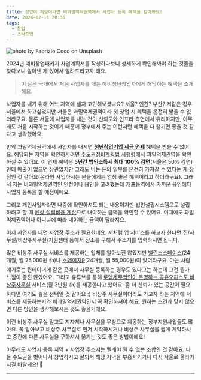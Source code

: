 ```yaml
---
title: 창업이 처음이라면 비과밀억제권역에서 사업자 등록 혜택을 받아봐요!
date: 2024-02-11 20:36
tags:
  - 창업
  - 스타트업
---
```


![photo by Fabrizio Coco on Unsplash](https://images.unsplash.com/photo-1706783125838-f39bfa4e1298?crop=entropy&cs=srgb&fm=jpg&ixid=M3wzNjM5Nzd8MHwxfHJhbmRvbXx8fHx8fHx8fDE3MDc2NTE0MDl8&ixlib=rb-4.0.3&q=85&w=768&h=432)

2024년 예비창업패키지 사업계획서를 작성하다보니 상세하게 확인해봐야 하는 것들을 찾다보니 알아낸 게 있어서 알려드리고자 해요.

>이 글은 국내에서 처음 사업자를 내는 예비청년창업자에게 해당하는 혜택을 소개해요.

사업자를 내기 위해 어느 지역에 낼지 고민해보셨나요? 서울? 인천? 부산?
저같은 경우 서울에서 하고싶었지만 서울은 과밀억제권역이라 첫 창업 시 혜택을 온전히 받을 수 없더라구요.
물론 서울에 사업자를 내는 것이 신뢰도와 인프라 측면에서 유리하지만, 아무래도 처음 시작하는 것이기 때문에 정부에서 주는 이런저런 혜택을 다 챙기면 좋을 것 같다고 생각했어요.

만약 과밀억제권역에서 사업자를 내시면 [**청년창업기업 세금 면제**](https://www.youthcenter.go.kr/youngPlcyUnif/youngPlcyUnifDtl.do?bizId=R2021021800221) 혜택을 받을 수 없어요.
해당되는 지역을 확인하시려면 [수도권정비계획법 시행령](https://www.law.go.kr/%EB%B2%95%EB%A0%B9%EB%B3%84%ED%91%9C%EC%84%9C%EC%8B%9D/(%EC%88%98%EB%8F%84%EA%B6%8C%EC%A0%95%EB%B9%84%EA%B3%84%ED%9A%8D%EB%B2%95%20%EC%8B%9C%ED%96%89%EB%A0%B9,%20%EB%B3%84%ED%91%9C1))에서 과밀억제권역을 확인하실 수 있어요.
이 면제 혜택은 **5년간 법인소득세 최대 100% 감면**(서울은 50% 감면)인데 매출이 없으면 상관없지만 그래도 버는 돈의 일부를 온전히 가져갈 수 있다는 게 장점인 것 같아요(온라인 사입하시는 분들에게는 엄청 좋은 혜택이라고 하더라구요).
그래서 저는 비과밀억제권역인 인천이나 용인을 고려했는데 개포동역에서 가까운 용인에다 사업자 등록을 할 예정이에요.

그리고 개인사업자라면 나중에 확인하셔도 되는 내용이지만 법인설립시스템으로 설립하려고 할 때 [예상 설립비용 계산](https://www.startbiz.go.kr/smba/cfs/pop/popFindCmpnyType.do?cmd=goCmpnyCal)으로 내야하는 금액을 확인할 수 있어요.
이때에도 과밀억제권역이나 아니냐에 따라 내야하는 금액이 달라져요.

이제 사업자를 내면 사업장 주소가 필요한데요.
저처럼 앱 서비스를 하고자 한다면 집/사무실/비상주사무실/지원센터 등에서 장소를 구해서 주소지를 입력하시면 됩니다.

많은 비상주 사무실 서비스를 제공하는 업체를 알아보진 않았지만 [밸런스스페이스](https://balancespace.co.kr/)(24개월, 월 25,000원 👍)나 [스테이지9](https://www.stage9.co.kr/)(24개월, 월 55,000원)이 있더라구요.
아는 사람 얘기로는 컨테이너에 같은 곳에서 사무실 등록하는 경우도 있다고는 하는데 그건 뭔가 느낌이 좋진 않았어요.
그리고 유튜브를 통해 [로뎀세무법인이 운영하는 공유오피스도 비상주사무실](https://www.rodemtax.com/share-office) 서비스(월 3만원 👍)를 제공한다고 했어요. 좀 더 신뢰가 있는 공간이 필요하다면 여기도 좋은 선택일 것 같아요 :)
비상주 사무실이더라도 가고자 하는 지역에 서비스를 제공하는지와 비과밀억제권역인지 꼭 확인하셔야 해요. 원하는 조건과 맞지 않으면 다른 방안을 생각해보시는 것도 좋을거에요.

이런 비상주 사무실 말고도 지자체나 사무실을 무상으로 제공하는 정부지원사업들도 많아요. 꼭 알아보고 비상주 사무실로 먼저 시작하시거나 비상주 사무실을 짧게 계약하시고 중간에 다른 사무실을 구하셔서 옮기는 것도 좋은 방법이에요!

아무래도 사업자 등록 지역 + 사업장 주소지는 뗄래야 뗄 수 없는 조합인 것 같아요.
다들 수도권을 벗어나서 창업하시고 잘되서 해당 지역을 부흥시키거나 다시 서울로 올라가시길 바랄게요! 🙌

---

